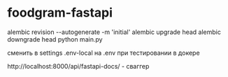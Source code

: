 # foodgram-fastapi


alembic revision --autogenerate -m 'initial'
alembic upgrade head
alembic downgrade head
python main.py

сменить в settings .env-local на .env при тестировании в докере

http://localhost:8000/api/fastapi-docs/  - сваггер
